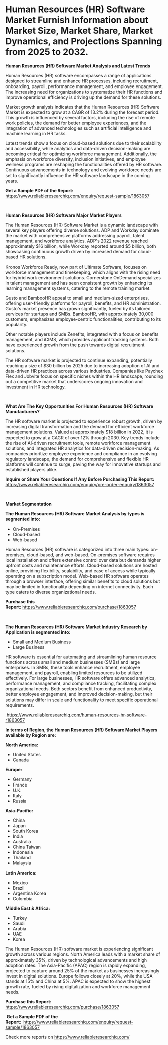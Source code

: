 <p><h1>Human Resources (HR) Software Market Furnish Information about Market Size, Market Share, Market Dynamics, and Projections Spanning from 2025 to 2032.</h1></p><p><strong>Human Resources (HR) Software Market Analysis and Latest Trends</strong></p>
<p><p>Human Resources (HR) software encompasses a range of applications designed to streamline and enhance HR processes, including recruitment, onboarding, payroll, performance management, and employee engagement. The increasing need for organizations to systematize their HR functions and improve operational efficiency is driving up the demand for these solutions. </p><p>Market growth analysis indicates that the Human Resources (HR) Software Market is expected to grow at a CAGR of 13.2% during the forecast period. This growth is influenced by several factors, including the rise of remote work policies, the demand for better employee experiences, and the integration of advanced technologies such as artificial intelligence and machine learning in HR tasks. </p><p>Latest trends show a focus on cloud-based solutions due to their scalability and accessibility, while analytics and data-driven decision-making are becoming critical for optimizing workforce management. Additionally, the emphasis on workforce diversity, inclusion initiatives, and employee wellness programs are reshaping the functionalities offered by HR software. Continuous advancements in technology and evolving workforce needs are set to significantly influence the HR software landscape in the coming years.</p></p>
<p><strong>Get a Sample PDF of the Report:&nbsp;</strong> <a href="https://www.reliableresearchiq.com/enquiry/request-sample/1863057?utm_campaign=2655&utm_medium=2&utm_source=Github&utm_content=ia&utm_term=11032025&utm_id=human-resources-hr-software">https://www.reliableresearchiq.com/enquiry/request-sample/1863057</a></p>
<p>&nbsp;</p>
<p><strong>Human Resources (HR) Software Major Market Players</strong></p>
<p><p>The Human Resources (HR) Software Market is a dynamic landscape with several key players offering diverse solutions. ADP and Workday dominate the market with comprehensive platforms addressing payroll, talent management, and workforce analytics. ADP's 2022 revenue reached approximately $16 billion, while Workday reported around $5 billion, both showcasing continuous growth driven by increased demand for cloud-based HR solutions.</p><p>Kronos Workforce Ready, now part of Ultimate Software, focuses on workforce management and timekeeping, which aligns with the rising need for hybrid work environment solutions. Cornerstone OnDemand specializes in talent management and has seen consistent growth by enhancing its learning management systems, catering to the remote training market.</p><p>Gusto and BambooHR appeal to small and medium-sized enterprises, offering user-friendly platforms for payroll, benefits, and HR administration. Gusto's market presence has grown significantly, fueled by its tailored services for startups and SMBs. BambooHR, with approximately 30,000 customers, emphasizes employee-centric functionalities, contributing to its popularity.</p><p>Other notable players include Zenefits, integrated with a focus on benefits management, and iCIMS, which provides applicant tracking systems. Both have experienced growth from the push towards digital recruitment solutions. </p><p>The HR software market is projected to continue expanding, potentially reaching a size of $30 billion by 2025 due to increasing adoption of AI and data-driven HR practices across various industries. Companies like Paychex Flex and Jobvite focus on specific niches within the HR landscape, rounding out a competitive market that underscores ongoing innovation and investment in HR technology.</p></p>
<p>&nbsp;</p>
<p><strong>What Are The Key Opportunities For Human Resources (HR) Software Manufacturers?</strong></p>
<p><p>The HR software market is projected to experience robust growth, driven by increasing digital transformation and the demand for efficient workforce management solutions. Valued at approximately $18 billion in 2022, it is expected to grow at a CAGR of over 12% through 2030. Key trends include the rise of AI-driven recruitment tools, remote workforce management solutions, and integrated HR analytics for data-driven decision-making. As companies prioritize employee experience and compliance in an evolving regulatory landscape, the demand for comprehensive and flexible HR platforms will continue to surge, paving the way for innovative startups and established players alike.</p></p>
<p><strong>Inquire or Share Your Questions If Any Before Purchasing This Report:</strong> <a href="https://www.reliableresearchiq.com/enquiry/pre-order-enquiry/1863057?utm_campaign=2655&utm_medium=2&utm_source=Github&utm_content=ia&utm_term=11032025&utm_id=human-resources-hr-software">https://www.reliableresearchiq.com/enquiry/pre-order-enquiry/1863057</a></p>
<p>&nbsp;</p>
<p><strong>Market Segmentation</strong></p>
<p><strong>The Human Resources (HR) Software Market Analysis by types is segmented into:</strong></p>
<p><ul><li>On-Premises</li><li>Cloud-based</li><li>Web-based</li></ul></p>
<p><p>Human Resources (HR) software is categorized into three main types: on-premises, cloud-based, and web-based. On-premises software requires local installation and offers extensive control over data but demands higher upfront costs and maintenance efforts. Cloud-based solutions are hosted online, providing flexibility, scalability, and ease of access while typically operating on a subscription model. Web-based HR software operates through a browser interface, offering similar benefits to cloud solutions but may be limited in functionality depending on internet connectivity. Each type caters to diverse organizational needs.</p></p>
<p><strong>Purchase this Report:&nbsp;</strong><a href="https://www.reliableresearchiq.com/purchase/1863057?utm_campaign=2655&utm_medium=2&utm_source=Github&utm_content=ia&utm_term=11032025&utm_id=human-resources-hr-software">https://www.reliableresearchiq.com/purchase/1863057</a></p>
<p>&nbsp;</p>
<p><strong>The Human Resources (HR) Software Market Industry Research by Application is segmented into:</strong></p>
<p><ul><li>Small and Medium Business</li><li>Large Business</li></ul></p>
<p><p>HR software is essential for automating and streamlining human resource functions across small and medium businesses (SMBs) and large enterprises. In SMBs, these tools enhance recruitment, employee management, and payroll, enabling limited resources to be utilized effectively. For large businesses, HR software offers advanced analytics, performance management, and compliance tracking, facilitating complex organizational needs. Both sectors benefit from enhanced productivity, better employee engagement, and improved decision-making, but their solutions may differ in scale and functionality to meet specific operational requirements.</p></p>
<p><a href="https://www.reliableresearchiq.com/human-resources-hr-software-r1863057?utm_campaign=2655&utm_medium=2&utm_source=Github&utm_content=ia&utm_term=11032025&utm_id=human-resources-hr-software">&nbsp;https://www.reliableresearchiq.com/human-resources-hr-software-r1863057</a></p>
<p><strong>In terms of Region, the Human Resources (HR) Software Market Players available by Region are:</strong></p>
<p>
    <p> <strong> North America: </strong>
        <ul>
            <li>United States</li>
            <li>Canada</li>
        </ul>
        </p> 
    <p> <strong> Europe: </strong>
        <ul>
            <li>Germany</li>
            <li>France</li>
            <li>U.K.</li>
            <li>Italy</li>
            <li>Russia</li>
        </ul>
        </p> 
    <p> <strong> Asia-Pacific: </strong>
        <ul>
            <li>China</li>
            <li>Japan</li>
            <li>South Korea</li>
            <li>India</li>
            <li>Australia</li>
            <li>China Taiwan</li>
            <li>Indonesia</li>
            <li>Thailand</li>
            <li>Malaysia</li>
        </ul>
        </p> 
    <p> <strong> Latin America: </strong>
        <ul>
            <li>Mexico</li>
            <li>Brazil</li>
            <li>Argentina Korea</li>
            <li>Colombia</li>
        </ul>
        </p> 
    <p> <strong> Middle East & Africa: </strong>
        <ul>
            <li>Turkey</li>
            <li>Saudi</li>
            <li>Arabia</li>
            <li>UAE</li>
            <li>Korea</li>
        </ul>
    </p>
    </p>
<p><p>The Human Resources (HR) software market is experiencing significant growth across various regions. North America leads with a market share of approximately 35%, driven by technological advancements and high adoption rates. The Asia-Pacific (APAC) region is rapidly expanding, projected to capture around 25% of the market as businesses increasingly invest in digital solutions. Europe follows closely at 20%, while the USA stands at 15% and China at 5%. APAC is expected to show the highest growth rate, fueled by rising digitalization and workforce management needs.</p></p>
<p><strong>Purchase this Report: </strong><a href="https://www.reliableresearchiq.com/purchase/1863057?utm_campaign=2655&utm_medium=2&utm_source=Github&utm_content=ia&utm_term=11032025&utm_id=human-resources-hr-software">https://www.reliableresearchiq.com/purchase/1863057</a></p>
<p>&nbsp;<strong>Get a Sample PDF of the Report:&nbsp;&nbsp;</strong><a href="https://www.reliableresearchiq.com/enquiry/request-sample/1863057?utm_campaign=2655&utm_medium=2&utm_source=Github&utm_content=ia&utm_term=11032025&utm_id=human-resources-hr-software">https://www.reliableresearchiq.com/enquiry/request-sample/1863057</a></p>
<p><strong></strong></p>
<p>Check more reports on <a href="https://www.reliableresearchiq.com/?utm_campaign=2655&utm_medium=2&utm_source=Github&utm_content=ia&utm_term=11032025&utm_id=human-resources-hr-software">https://www.reliableresearchiq.com/</a></p>